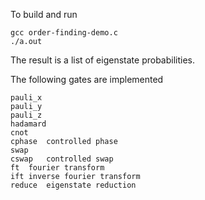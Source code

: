 To build and run
```
gcc order-finding-demo.c
./a.out
```

The result is a list of eigenstate probabilities.

The following gates are implemented
```
pauli_x
pauli_y
pauli_z
hadamard
cnot
cphase	controlled phase
swap
cswap	controlled swap
ft	fourier transform
ift	inverse fourier transform
reduce	eigenstate reduction
```
